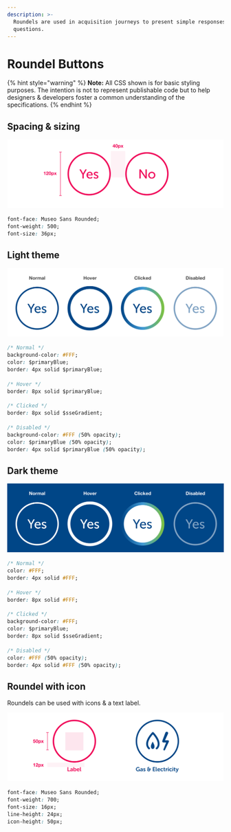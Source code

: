 ```yaml
---
description: >-
  Roundels are used in acquisition journeys to present simple responses to
  questions.
---
```


# Roundel Buttons

{% hint style="warning" %}
**Note:** All CSS shown is for basic styling purposes. The intention is not to represent publishable code but to help designers & developers foster a common understanding of the specifications.
{% endhint %}

## Spacing & sizing

![](../../.gitbook/assets/roundel-spec.png)

```css
font-face: Museo Sans Rounded;
font-weight: 500;
font-size: 36px;
```

## Light theme

![](../../.gitbook/assets/roundel.png)

```css
/* Normal */
background-color: #FFF;
color: $primaryBlue;
border: 4px solid $primaryBlue;

/* Hover */
border: 8px solid $primaryBlue;

/* Clicked */
border: 8px solid $sseGradient;

/* Disabled */
background-color: #FFF (50% opacity);
color: $primaryBlue (50% opacity);
border: 4px solid $primaryBlue (50% opacity);
```

## Dark theme

![](../../.gitbook/assets/roundel-dark.png)

```css
/* Normal */
color: #FFF;
border: 4px solid #FFF;

/* Hover */
border: 8px solid #FFF;

/* Clicked */
background-color: #FFF;
color: $primaryBlue;
border: 8px solid $sseGradient;

/* Disabled */
color: #FFF (50% opacity);
border: 4px solid #FFF (50% opacity);
```

## Roundel with icon

Roundels can be used with icons & a text label.

![](../../.gitbook/assets/roundel-icon.png)

```css
font-face: Museo Sans Rounded;
font-weight: 700;
font-size: 16px;
line-height: 24px;
icon-height: 50px;
```



